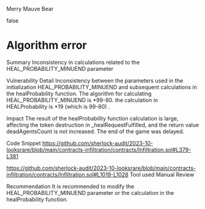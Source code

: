 Merry Mauve Bear

false

# Algorithm error
Summary
Inconsistency in calculations related to the HEAL_PROBABILITY_MINUEND parameter

Vulnerability Detail
Inconsistency between the parameters used in the initialization HEAL_PROBABILITY_MINUEND and subsequent calculations in the healProbability function.
The algorithm for calculating HEAL_PROBABILITY_MINUEND is *99-80. the calculation in HEALProbability is *19 (which is 99-80) .

Impact
The result of the healProbability function calculation is large, affecting the token destruction in _healRequestFulfilled, and the return value deadAgentsCount is not increased. The end of the game was delayed.

Code Snippet
https://github.com/sherlock-audit/2023-10-looksrare/blob/main/contracts-infiltration/contracts/Infiltration.sol#L379-L381

https://github.com/sherlock-audit/2023-10-looksrare/blob/main/contracts-infiltration/contracts/Infiltration.sol#L1019-L1028
Tool used
Manual Review

Recommendation
It is recommended to modify the HEAL_PROBABILITY_MINUEND parameter or the calculation in the healProbability function.